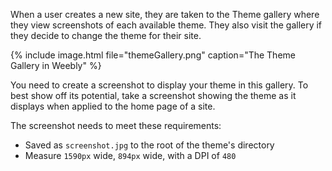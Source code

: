 When a user creates a new site, they are taken to the Theme gallery where they view screenshots of each available theme. They also visit the gallery if they decide to change the theme for their site.

{% include image.html file="themeGallery.png" caption="The Theme Gallery in Weebly" %}

You need to create a screenshot to display your theme in this gallery. To best show off its potential, take a screenshot showing the theme as it displays when applied to the home page of a site.

The screenshot needs to meet these requirements:
* Saved as `screenshot.jpg` to the root of the theme's directory
* Measure `1590px` wide, `894px` wide, with a DPI of `480`

